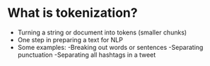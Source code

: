 # What is tokenization?

- Turning a string or document into tokens (smaller chunks)
- One step in preparing a text for NLP
- Some examples:
  -Breaking out words or sentences
  -Separating punctuation
  -Separating all hashtags in a tweet

